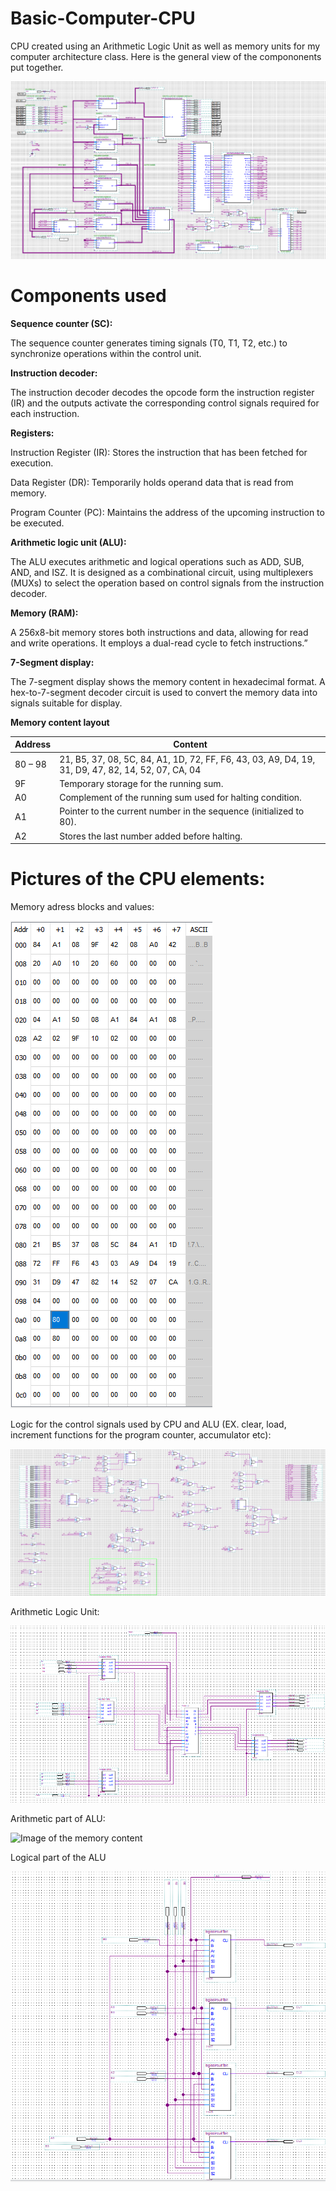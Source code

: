 # Basic-Computer-CPU
CPU created using an Arithmetic Logic Unit as well as memory units for my computer architecture class. Here is the general view of the compononents put together.

![Top view of the CPU](pictures/lab3top.PNG)


# Components used

**Sequence counter (SC):** 

The sequence counter generates timing signals (T0, T1, T2, etc.) to synchronize operations within the control unit. 

**Instruction decoder:** 

The instruction decoder decodes the opcode form the instruction register (IR) and the outputs activate the corresponding control signals required for each instruction. 

**Registers:** 

  Instruction Register (IR): Stores the instruction that has been fetched for execution. 

  Data Register (DR): Temporarily holds operand data that is read from memory. 

  Program Counter (PC): Maintains the address of the upcoming instruction to be executed. 
 
**Arithmetic logic unit (ALU):** 

The ALU executes arithmetic and logical operations such as ADD, SUB, AND, and ISZ. It is designed as a combinational circuit, using multiplexers (MUXs) to select the operation based on control signals from the instruction decoder. 

**Memory (RAM):** 

A 256x8-bit memory stores both instructions and data, allowing for read and write operations. It employs a dual-read cycle to fetch instructions.” 

**7-Segment display:** 

The 7-segment display shows the memory content in hexadecimal format. A hex-to-7-segment decoder circuit is used to convert the memory data into signals suitable for display. 


**Memory content layout**

| Address  | Content                                                                                                                                      |
|----------|----------------------------------------------------------------------------------------------------------------------------------------------|
| 80 – 98  | 21, B5, 37, 08, 5C, 84, A1, 1D, 72, FF, F6, 43, 03, A9, D4, 19, 31, D9, 47, 82, 14, 52, 07, CA, 04                                           |
| 9F       | Temporary storage for the running sum.                                                                                                       |
| A0       | Complement of the running sum used for halting condition.                                                                                    |
| A1       | Pointer to the current number in the sequence (initialized to 80).                                                                           |
| A2       | Stores the last number added before halting.                                                                                                 |



# **Pictures of the CPU elements**:

  Memory adress blocks and values:

![Image of the memory content ](pictures/7.2memorycontents.PNG)

  Logic for the control signals used by CPU and ALU (EX. clear, load, increment functions for the program counter, accumulator etc): 
  
![Image of the memory content ](pictures/lab3controller.PNG)

  Arithmetic Logic Unit:

![Image of the memory content ](pictures/ALUwithregisters.PNG)

  Arithmetic part of ALU:
  
![Image of the memory content ](pictures/arithcircuit.PNG)

  Logical part of the ALU

![Image of the memory content ](pictures/logiccircuit4bitsNew.PNG)


  

  



